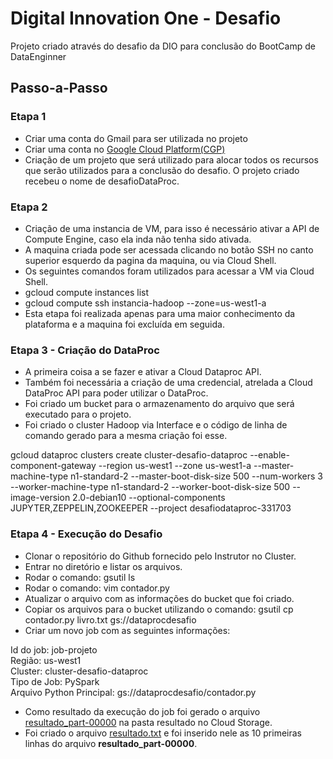 # Digital Innovation One - Desafio
Projeto criado através do desafio da DIO para conclusão do BootCamp de DataEnginner

## Passo-a-Passo

### Etapa 1

- Criar uma conta do Gmail para ser utilizada no projeto
- Criar uma conta no [Google Cloud Platform(CGP)](https://cloud.google.com/?utm_source=google&utm_medium=cpc&utm_campaign=latam-BR-all-pt-dr-BKWS-all-all-trial-e-dr-1009897-LUAC0010101&utm_content=text-ad-none-any-DEV_c-CRE_512285710743-ADGP_Hybrid%20%7C%20BKWS%20-%20EXA%20%7C%20Txt%20~%20GCP_General-KWID_43700062788251524-kwd-301173107504&utm_term=KW_google%20cloud%20platform-ST_Google%20Cloud%20Platform&gclid=CjwKCAiA1aiMBhAUEiwACw25MVpQ-wN9R_FX2JGM5m67FpBE_jYePmyedlcZjN78P3RljPFD4YDYbxoC4ZIQAvD_BwE&gclsrc=aw.ds)
- Criação de um projeto que será utilizado para alocar todos os recursos que serão utilizados para a conclusão do desafio. O projeto criado recebeu o nome de desafioDataProc.

### Etapa 2

- Criação de uma instancia de VM, para isso é necessário ativar a API de Compute Engine, caso ela inda não tenha sido ativada.
- A maquina criada pode ser acessada clicando no botão SSH no canto superior esquerdo da pagina da maquina, ou via Cloud Shell. 
- Os seguintes comandos foram utilizados para acessar a VM via Cloud Shell. 
- gcloud compute instances list
- gcloud compute ssh instancia-hadoop --zone=us-west1-a
- Esta etapa foi realizada apenas para uma maior conhecimento da plataforma e a maquina foi excluída em seguida.

### Etapa 3 - Criação do DataProc

- A primeira coisa a se fazer e ativar a Cloud Dataproc API.
- Também foi necessária a criação de uma credencial, atrelada a Cloud DataProc API para poder utilizar o DataProc.
- Foi criado um bucket para o armazenamento do arquivo que será executado para o projeto.
- Foi criado o cluster Hadoop via Interface e o código de linha de comando gerado para a mesma criação foi esse.

gcloud dataproc clusters create cluster-desafio-dataproc --enable-component-gateway --region us-west1 --zone us-west1-a --master-machine-type n1-standard-2 --master-boot-disk-size 500 --num-workers 3 --worker-machine-type n1-standard-2 --worker-boot-disk-size 500 --image-version 2.0-debian10 --optional-components JUPYTER,ZEPPELIN,ZOOKEEPER --project desafiodataproc-331703


### Etapa 4 - Execução do Desafio

- Clonar o repositório do Github fornecido pelo Instrutor no Cluster.
- Entrar no diretório e listar os arquivos.
- Rodar o comando: gsutil ls
- Rodar o comando: vim contador.py
- Atualizar o arquivo com as informações do bucket que foi criado.
- Copiar os arquivos para o bucket utilizando o comando: gsutil cp contador.py livro.txt gs://dataprocdesafio
- Criar um novo job com as seguintes informações:

Id do job: job-projeto \
Região: us-west1 \
Cluster: cluster-desafio-dataproc \
Tipo de Job: PySpark \
Arquivo Python Principal: gs://dataprocdesafio/contador.py

- Como resultado da execução do job foi gerado o arquivo [resultado_part-00000]() na pasta resultado no Cloud Storage.
- Foi criado o arquivo [resultado.txt]() e foi inserido nele as 10 primeiras linhas do arquivo **resultado_part-00000**.